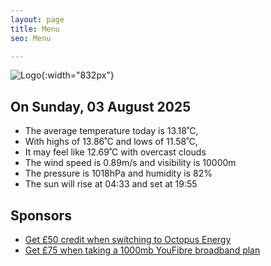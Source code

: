 ```yaml
---
layout: page
title: Menu
seo: Menu

---
```


![Logo](/images/logo.jpg){:width="832px"}

<!-- weather_marker starts -->
## On Sunday, 03 August 2025

- The average temperature today is 13.18˚C,
- With highs of 13.86˚C and lows of 11.58˚C,
- It may feel like 12.69˚C with overcast clouds
- The wind speed is 0.89m/s and visibility is 10000m
- The pressure is 1018hPa and humidity is 82%
- The sun will rise at 04:33 and set at 19:55

<!-- weather_marker ends -->

## Sponsors

- [Get £50 credit when switching to Octopus Energy](https://bit.ly/3oD1nnS)
- [Get £75 when taking a 1000mb YouFibre broadband plan](https://aklam.io/91zWhU?)
